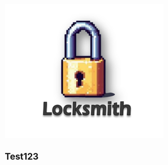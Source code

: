 <!DOCTYPE>
<html>

<img src="images/Locksmith Thumbnail.png" alt="Locksmith"  style="TOP:235px;LEFT:270px;">


<h1>Test123</h1>


</html>
